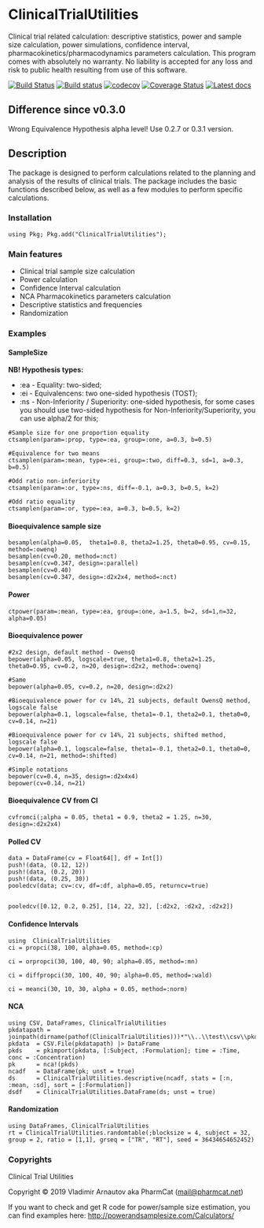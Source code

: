 # ClinicalTrialUtilities

 Clinical trial related calculation: descriptive statistics, power and sample size calculation, power simulations, confidence interval, pharmacokinetics/pharmacodynamics parameters calculation. This program comes with absolutely no warranty. No liability is accepted for any loss and risk to public health resulting from use of this software.

[![Build Status](https://travis-ci.com/PharmCat/ClinicalTrialUtilities.jl.svg?branch=master)](https://travis-ci.com/PharmCat/ClinicalTrialUtilities.jl)
[![Build status](https://ci.appveyor.com/api/projects/status/35f8b5vq259sbssg?svg=true)](https://ci.appveyor.com/project/PharmCat/clinicaltrialutilities-jl)
[![codecov](https://codecov.io/gh/PharmCat/ClinicalTrialUtilities.jl/branch/master/graph/badge.svg)](https://codecov.io/gh/PharmCat/ClinicalTrialUtilities.jl)
[![Coverage Status](https://coveralls.io/repos/github/PharmCat/ClinicalTrialUtilities.jl/badge.svg?branch=master)](https://coveralls.io/github/PharmCat/ClinicalTrialUtilities.jl?branch=master)
[![Latest docs](https://img.shields.io/badge/docs-latest-blue.svg)](https://pharmcat.github.io/ClinicalTrialUtilities.jl/dev/)

## Difference since v0.3.0

  Wrong Equivalence Hypothesis alpha level! Use 0.2.7 or 0.3.1 version.

## Description

The package is designed to perform calculations related to the planning and analysis of the results of clinical trials. The package includes the basic functions described below, as well as a few modules to perform specific calculations.

### <a name="Installation">Installation</a>
```
using Pkg; Pkg.add("ClinicalTrialUtilities");
```

### <a name="Features">Main features</a>

- Clinical trial sample size calculation
- Power calculation
- Confidence Interval calculation
- NCA Pharmacokinetics parameters calculation
- Descriptive statistics and frequencies
- Randomization


### <a name="Examples">Examples</a>

#### SampleSize

**NB! Hypothesis types:**

- :ea - Equality: two-sided;
- :ei - Equivalencens: two one-sided hypothesis (TOST);
- :ns - Non-Inferiority / Superiority: one-sided hypothesis, for some cases you should use two-sided hypothesis for  Non-Inferiority/Superiority, you can use alpha/2 for this;

```
#Sample size for one proportion equality
ctsamplen(param=:prop, type=:ea, group=:one, a=0.3, b=0.5)

#Equivalence for two means
ctsamplen(param=:mean, type=:ei, group=:two, diff=0.3, sd=1, a=0.3, b=0.5)

#Odd ratio non-inferiority
ctsamplen(param=:or, type=:ns, diff=-0.1, a=0.3, b=0.5, k=2)

#Odd ratio equality
ctsamplen(param=:or, type=:ea, a=0.3, b=0.5, k=2)
```

#### Bioequivalence sample size
```
besamplen(alpha=0.05,  theta1=0.8, theta2=1.25, theta0=0.95, cv=0.15, method=:owenq)
besamplen(cv=0.20, method=:nct)
besamplen(cv=0.347, design=:parallel)
besamplen(cv=0.40)
besamplen(cv=0.347, design=:d2x2x4, method=:nct)
```

#### Power
```
ctpower(param=:mean, type=:ea, group=:one, a=1.5, b=2, sd=1,n=32, alpha=0.05)
```

#### Bioequivalence power
```
#2x2 design, default method - OwensQ
bepower(alpha=0.05, logscale=true, theta1=0.8, theta2=1.25, theta0=0.95, cv=0.2, n=20, design=:d2x2, method=:owenq)

#Same
bepower(alpha=0.05, cv=0.2, n=20, design=:d2x2)

#Bioequivalence power for cv 14%, 21 subjects, default OwensQ method, logscale false
bepower(alpha=0.1, logscale=false, theta1=-0.1, theta2=0.1, theta0=0, cv=0.14, n=21)

#Bioequivalence power for cv 14%, 21 subjects, shifted method, logscale false
bepower(alpha=0.1, logscale=false, theta1=-0.1, theta2=0.1, theta0=0, cv=0.14, n=21, method=:shifted)

#Simple notations
bepower(cv=0.4, n=35, design=:d2x4x4)
bepower(cv=0.14, n=21)
```

#### Bioequivalence CV from CI
```
cvfromci(;alpha = 0.05, theta1 = 0.9, theta2 = 1.25, n=30, design=:d2x2x4)
```

#### Polled CV
```
data = DataFrame(cv = Float64[], df = Int[])
push!(data, (0.12, 12))
push!(data, (0.2, 20))
push!(data, (0.25, 30))
pooledcv(data; cv=:cv, df=:df, alpha=0.05, returncv=true)


pooledcv([0.12, 0.2, 0.25], [14, 22, 32], [:d2x2, :d2x2, :d2x2])

```

#### Confidence Intervals
```
using  ClinicalTrialUtilities
ci = propci(38, 100, alpha=0.05, method=:cp)

ci = orpropci(30, 100, 40, 90; alpha=0.05, method=:mn)

ci = diffpropci(30, 100, 40, 90; alpha=0.05, method=:wald)

ci = meanci(30, 10, 30, alpha = 0.05, method=:norm)
```

#### NCA
```
using CSV, DataFrames, ClinicalTrialUtilities
pkdatapath = joinpath(dirname(pathof(ClinicalTrialUtilities)))*"\\..\\test\\csv\\pkdata2.csv"
pkdata  = CSV.File(pkdatapath) |> DataFrame
pkds    = pkimport(pkdata, [:Subject, :Formulation]; time = :Time, conc = :Concentration)
pk      = nca!(pkds)
ncadf   = DataFrame(pk; unst = true)
ds      = ClinicalTrialUtilities.descriptive(ncadf, stats = [:n, :mean, :sd], sort = [:Formulation])
dsdf    = ClinicalTrialUtilities.DataFrame(ds; unst = true)

```
#### Randomization
```
using DataFrames, ClinicalTrialUtilities
rt = ClinicalTrialUtilities.randomtable(;blocksize = 4, subject = 32, group = 2, ratio = [1,1], grseq = ["TR", "RT"], seed = 36434654652452)
```


### <a name="Copyrights">Copyrights</a>

Clinical Trial Utilities

Copyright © 2019 Vladimir Arnautov aka PharmCat (mail@pharmcat.net)

If you want to check and get R code for power/sample size estimation, you can find examples here: http://powerandsamplesize.com/Calculators/
